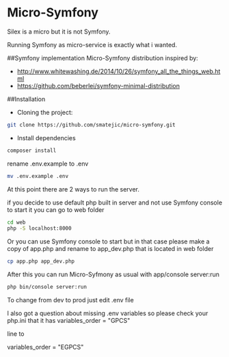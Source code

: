 # Micro-Symfony

Silex is a micro but it is not Symfony.

Running Symfony as micro-service is exactly what i wanted.

##Symfony implementation
Micro-Symfony distribution inspired by:
- http://www.whitewashing.de/2014/10/26/symfony_all_the_things_web.html
- https://github.com/beberlei/symfony-minimal-distribution

##Installation

- Cloning the project:
```bash
git clone https://github.com/smatejic/micro-symfony.git
```
- Install dependencies
```bash
composer install
```

rename .env.example to .env
```bash
mv .env.example .env
```
At this point there are 2 ways to run the server.

if you decide to use default php built in server and not use Symfony console to start it you can go to web folder
```bash
cd web
php -S localhost:8000
```

Or you can use Symfony console to start but in that case please make a copy of app.php and rename to app_dev.php
that is located in web folder

```bash
cp app.php app_dev.php
```
After this you can run Micro-Syfmony as usual with app/console server:run
```bash
php bin/console server:run
```
To change from dev to prod just edit .env file 

I also got a question about missing .env variables so please check your php.ini that it has
variables_order = "GPCS"

line to

variables_order = "EGPCS"

